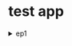 # test app

<details>
<summary>ep1</summary>

- init empty branch

```js
git switch --orphan <new branch>
git commit --allow-empty -m "Initial commit on orphan branch"
git push -u origin <new branch>

ng new test1
```

- bootstrap/icons

```js
cd test1

npm i bootstrap
npm i bootstrap-icons
```

</details>
